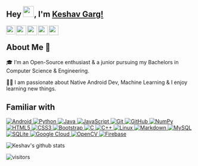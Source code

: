 ## Hey <img src="https://github.com/TheDudeThatCode/TheDudeThatCode/blob/master/Assets/Hi.gif" width="29px">, I'm [Keshav Garg!](https://gargk747.github.io/gargk747-Portfolio/) 

<a href="https://www.linkedin.com/in/gargk747/">
  <img align="left" width="24px" src="https://cdn.jsdelivr.net/npm/simple-icons@v3/icons/linkedin.svg"  />
</a>
<a href="https://twitter.com/gagrk747">
  <img align="left" width="26px" src="https://cdn.jsdelivr.net/npm/simple-icons@v3/icons/twitter.svg" />
</a>
<a href="mailto:gargk747@gmail.com">
  <img align="left" width="26px" src="https://cdn.jsdelivr.net/npm/simple-icons@v3/icons/gmail.svg" />
</a>
<a href="https://www.instagram.com/gargk747/">
  <img align="left" width="26px" src="https://cdn.jsdelivr.net/npm/simple-icons@v3/icons/instagram.svg" />
</a>
<a href="https://devpost.com/gargk747">
  <img align="left" width="26px" src="https://cdn.jsdelivr.net/npm/simple-icons@4.9.0/icons/devpost.svg" />
</a>

<br />

## About Me 🚀
🎓 I’m an Open-Source enthusiast & a junior pursuing my Bachelors in Computer Science & Engineering. 
</br>

👨‍💻  I am passionate about Native Android Dev, Machine Learning & I enjoy learning new things. 
</br>

## Familiar with

<p align="left">
 <a href="#">
<img alt="Android" src="https://img.shields.io/badge/Android-3DDC84?style=for-the-badge&logo=android&logoColor=white" />
<img alt="Python" src="https://img.shields.io/badge/python%20-%2314354C.svg?&style=for-the-badge&logo=python&logoColor=white"/>
<img alt="Java" src="https://img.shields.io/badge/java-%23ED8B00.svg?&style=for-the-badge&logo=java&logoColor=white"/>
<img alt="JavaScript" src="https://img.shields.io/badge/javascript%20-%23323330.svg?&style=for-the-badge&logo=javascript&logoColor=%23F7DF1E"/>
<img alt="Git" src="https://img.shields.io/badge/git%20-%23F05033.svg?&style=for-the-badge&logo=git&logoColor=white"/>
<img alt="GitHub" src="https://img.shields.io/badge/github%20-%23121011.svg?&style=for-the-badge&logo=github&logoColor=white"/>
<img alt="NumPy" src="https://img.shields.io/badge/numpy%20-%23013243.svg?&style=for-the-badge&logo=numpy&logoColor=white" />
<img alt="HTML5" src="https://img.shields.io/badge/html5%20-%23E34F26.svg?&style=for-the-badge&logo=html5&logoColor=white"/>
<img alt="CSS3" src="https://img.shields.io/badge/css3%20-%231572B6.svg?&style=for-the-badge&logo=css3&logoColor=white"/>
<img alt="Bootstrap" src="https://img.shields.io/badge/bootstrap%20-%23563D7C.svg?&style=for-the-badge&logo=bootstrap&logoColor=white"/>
<img alt="C" src="https://img.shields.io/badge/c%20-%2300599C.svg?&style=for-the-badge&logo=c&logoColor=white"/>
<img alt="C++" src="https://img.shields.io/badge/c++%20-%2300599C.svg?&style=for-the-badge&logo=c%2B%2B&ogoColor=white"/>
<img alt="Linux" src="https://img.shields.io/badge/Ubuntu-E95420?style=for-the-badge&logo=ubuntu&logoColor=white" />
<img alt="Markdown" src="https://img.shields.io/badge/markdown-%23000000.svg?&style=for-the-badge&logo=markdown&logoColor=white"/>
<img alt='MySQL' src="https://img.shields.io/badge/SQL-MySQL?style=for-the-badge&logo=mysql&color=242526"/>
<img alt="SQLite" src ="https://img.shields.io/badge/sqlite-%2307405e.svg?&style=for-the-badge&logo=sqlite&logoColor=white"/>
<img alt='Google Cloud' src="https://img.shields.io/badge/Google%20Cloud-Google%20Cloud?style=for-the-badge&logo=google%20cloud&color=242526"/>
<img alt="OpenCV" src="https://img.shields.io/badge/OpenCV-OpenCV?style=for-the-badge&logo=opencv&logoColor=fff&color=5C3EE8"/>
<img alt="Firebase" src="https://img.shields.io/badge/firebase%20-%23039BE5.svg?&style=for-the-badge&logo=firebase"/>

 </a>
</p>

![Keshav's github stats](https://github-readme-stats.vercel.app/api?username=gargk747&show_icons=true&hide_border=true)
<br />

![visitors](https://visitor-badge.laobi.icu/badge?page_id=gargk747.gargk747)

